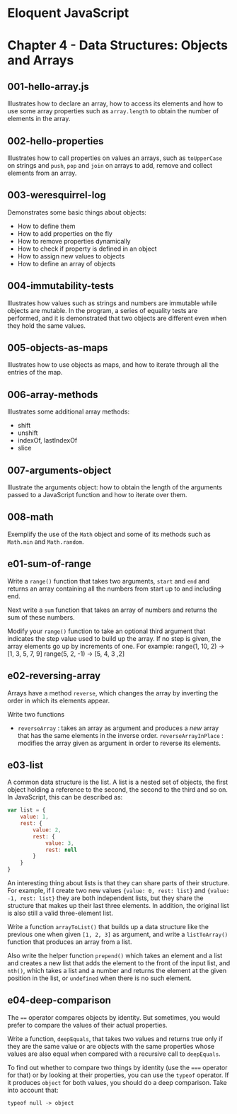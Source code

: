 Eloquent JavaScript
===================

# Chapter 4 - Data Structures: Objects and Arrays 

## 001-hello-array.js
Illustrates how to declare an array, how to access its elements and how to use some array properties such as `array.length` to obtain the number of elements in the array.

## 002-hello-properties
Illustrates how to call properties on values an arrays, such as `toUpperCase` on strings and `push`, `pop` and `join` on arrays to add, remove and collect elements from an array.

## 003-weresquirrel-log
Demonstrates some basic things about objects:
+ How to define them
+ How to add properties on the fly
+ How to remove properties dynamically
+ How to check if property is defined in an object
+ How to assign new values to objects
+ How to define an array of objects

## 004-immutability-tests
Illustrates how values such as strings and numbers are immutable while objects are mutable. In the program, a series of equality tests are performed, and it is demonstrated that two objects are different even when they hold the same values.

## 005-objects-as-maps
Illustrates how to use objects as maps, and how to iterate through all the entries of the map.

## 006-array-methods
Illustrates some additional array methods:
+ shift
+ unshift
+ indexOf, lastIndexOf
+ slice

## 007-arguments-object
Illustrate the arguments object: how to obtain the length of the arguments passed to a JavaScript function and how to iterate over them.

## 008-math
Exemplify the use of the `Math` object and some of its methods such as `Math.min` and  `Math.random`.

## e01-sum-of-range
Write a `range()` function that takes two arguments, `start` and `end` and returns an array containing all the numbers from start up to and including end.

Next write a `sum` function that takes an array of numbers and returns the sum of these numbers.

Modify your `range()` function to take an optional third argument that indicates the step value used to build up the array. If no step is given, the array elements go up by increments of one.
For example:
    range(1, 10, 2) -> [1, 3, 5, 7, 9]
    range(5, 2, -1) -> [5, 4, 3 ,2]

## e02-reversing-array
Arrays have a method `reverse`, which changes the array by inverting the order in which its elements appear.

Write two functions 
+ `reverseArray` : takes an array as argument and produces a *new* array that has the same elements in the inverse order.
`reverseArrayInPlace` : modifies the array given as argument in order to reverse its elements.

## e03-list
A common data structure is the list. A list is a nested set of objects, the first object holding a reference to the second, the second to the third and so on.
In JavaScript, this can be described as:
```javascript
var list = {
    value: 1,
    rest: {
        value: 2,
        rest: {
            value: 3,
            rest: null
        }
    }
}
```

An interesting thing about lists is that they can share parts of their structure. For example, if I create two new values `{value: 0, rest: list}` and `{value: -1, rest: list}` they are both independent lists, but they share the structure that makes up their last three elements. In addition, the original list is also still a valid three-element list.

Write a function `arrayToList()` that builds up a data structure like the previous one when given `[1, 2, 3]` as argument, and write a `listToArray()` function that produces an array from a list.

Also write the helper function `prepend()` which takes an element and a list and creates a new list that adds the element to the front of the input list, and `nth()`, which takes a list and a number and returns the element at the given position in the list, or `undefined` when there is no such element.

## e04-deep-comparison
The `==` operator compares objects by identity. But sometimes, you would prefer to compare the values of their actual properties.

Write a function, `deepEquals`, that takes two values and returns true only if they are the same value or are objects with the same properties whose values are also equal when compared with a recursive call to `deepEquals`.

To find out whether to compare two things by identity (use the `===` operator for that) or by looking at their properties, you can use the `typeof` operator. If it produces `object` for both values, you should do a deep comparison. Take into account that:
```
typeof null -> object
```
